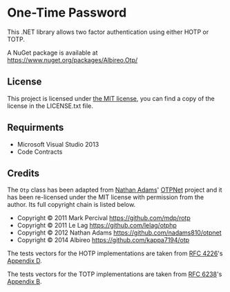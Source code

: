 # One-Time Password

This .NET library allows two factor authentication using either HOTP or TOTP.

A NuGet package is available at https://www.nuget.org/packages/Albireo.Otp/

## License

This project is licensed under [the MIT license], you can find a copy of the license in the LICENSE.txt file.

## Requirments

- Microsoft Visual Studio 2013
- Code Contracts

## Credits

The `Otp` class has been adapted from [Nathan Adams]' [OTPNet] project and it has been re-licensed under the MIT license with permission from the author. Its full copyright chain is listed below.

 - Copyright © 2011 Mark Percival https://github.com/mdp/rotp
 - Copyright © 2011 Le Lag https://github.com/lelag/otphp
 - Copyright © 2012 Nathan Adams https://github.com/nadams810/otpnet
 - Copyright © 2014 Albireo https://github.com/kappa7194/otp

The tests vectors for the HOTP implementations are taken from [RFC 4226]'s [Appendix D].

The tests vectors for the TOTP implementations are taken from [RFC 6238]'s [Appendix B].

  [the MIT license]: https://opensource.org/licenses/MIT
  [Nathan Adams]: https://srchub.org/u/nadams/
  [OTPNet]: https://github.com/nadams810/otpnet
  [RFC 4226]: https://tools.ietf.org/html/rfc4226
  [Appendix D]: https://tools.ietf.org/html/rfc4226#appendix-D
  [RFC 6238]: https://tools.ietf.org/html/rfc6238
  [Appendix B]: https://tools.ietf.org/html/rfc6238#appendix-B
